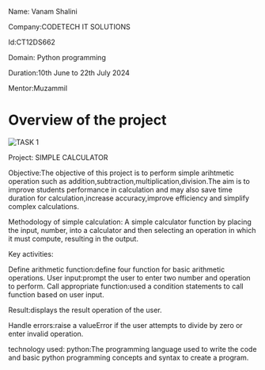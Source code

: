 Name: Vanam Shalini

Company:CODETECH IT SOLUTIONS

Id:CT12DS662

Domain: Python programming

Duration:10th June to 22th July 2024

Mentor:Muzammil
# Overview of the project
![TASK 1](https://github.com/VanamShalini/CODTECH-Task1/assets/173339234/f1415eeb-665d-446f-91a1-d9aef6c7f899)



Project: SIMPLE CALCULATOR

Objective:The objective of this project is to perform simple arihtmetic operation such as addition,subtraction,multiplication,division.The aim is to improve students performance in calculation and may also save time duration for calculation,increase accuracy,improve efficiency and simplify complex calculations.

Methodology of simple calculation: A simple calculator function by placing the input, number, into a calculator and then selecting an operation in which it must compute, resulting in the output.

Key activities:

Define arithmetic function:define four function for basic arithmetic operations.
User input:prompt the user to enter two number and operation to perform.
Call appropriate function:used a condition statements to call function based on user input.

Result:displays the result operation of the user.

Handle errors:raise a valueError if the user attempts to divide by zero or enter invalid operation.

technology used:
python:The programming language used to write the code and basic python programming concepts and syntax to create a program.
